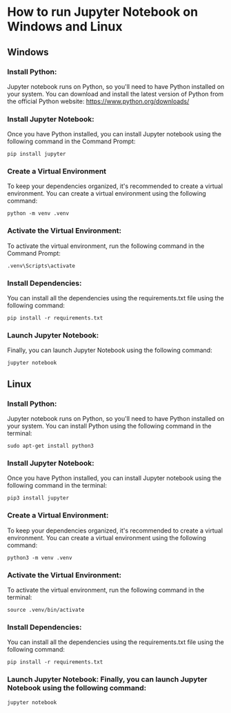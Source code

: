 # How to run Jupyter Notebook on Windows and Linux

## Windows

### Install Python:

Jupyter notebook runs on Python, so you'll need to have Python installed on your system. You can download and install the latest version of Python from the official Python website: https://www.python.org/downloads/

### Install Jupyter Notebook:

Once you have Python installed, you can install Jupyter notebook using the following command in the Command Prompt:

`pip install jupyter`

### Create a Virtual Environment

To keep your dependencies organized, it's recommended to create a virtual environment. You can create a virtual environment using the following command:

`python -m venv .venv`

### Activate the Virtual Environment:

To activate the virtual environment, run the following command in the Command Prompt:

`.venv\Scripts\activate`

### Install Dependencies:

You can install all the dependencies using the requirements.txt file using the following command:

`pip install -r requirements.txt`

### Launch Jupyter Notebook:

Finally, you can launch Jupyter Notebook using the following command:

`jupyter notebook`

## Linux

### Install Python:

Jupyter notebook runs on Python, so you'll need to have Python installed on your system. You can install Python using the following command in the terminal:

`sudo apt-get install python3`

### Install Jupyter Notebook:

Once you have Python installed, you can install Jupyter notebook using the following command in the terminal:

`pip3 install jupyter`

### Create a Virtual Environment:

To keep your dependencies organized, it's recommended to create a virtual environment. You can create a virtual environment using the following command:

`python3 -m venv .venv`

### Activate the Virtual Environment:

To activate the virtual environment, run the following command in the terminal:

`source .venv/bin/activate`

### Install Dependencies:

You can install all the dependencies using the requirements.txt file using the following command:

`pip install -r requirements.txt`

### Launch Jupyter Notebook: Finally, you can launch Jupyter Notebook using the following command:

`jupyter notebook`
